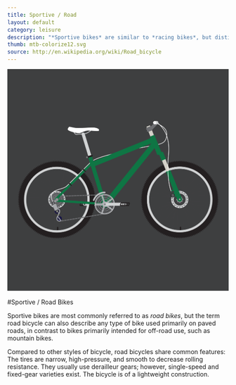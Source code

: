 ```yaml
---
title: Sportive / Road
layout: default
category: leisure
description: "*Sportive bikes* are similar to *racing bikes*, but distinguished by being built more for endurance than bursts of speed"
thumb: mtb-colorize12.svg
source: http://en.wikipedia.org/wiki/Road_bicycle
---
```


![Road bike photo](../img/bikes/mtb-colorize12.svg)

#Sportive / Road Bikes

Sportive bikes are most commonly referred to as *road bikes*, but the term road bicycle can also describe any type of bike used primarily on paved roads, in contrast to bikes primarily intended for off-road use, such as mountain bikes.

Compared to other styles of bicycle, road bicycles share common features:
The tires are narrow, high-pressure, and smooth to decrease rolling resistance.
They usually use derailleur gears; however, single-speed and fixed-gear varieties exist.
The bicycle is of a lightweight construction.

